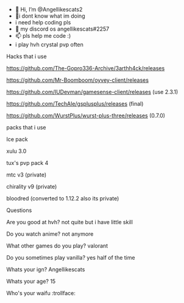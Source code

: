 - 👋 Hi, I’m @Angellikescats2
- 👀i dont know what im doing
- i need help coding pls
- 💞️ my discord os angellikescats#2257
- 📫 pls help me code :)
- i play hvh crystal pvp often
<!---
Angellikescats2/Angellikescats2 is a ✨ special ✨ repository because its `README.md` (this file) appears on your GitHub profile.
You can click the Preview link to take a look at your changes.
--->


Hacks that i use

https://github.com/The-Gopro336-Archive/3arthh4ck/releases

https://github.com/Mr-Boomboom/oyvey-client/releases

https://github.com/IUDevman/gamesense-client/releases (use 2.3.1)

https://github.com/TechAle/gsplusplus/releases (final)

https://github.com/WurstPlus/wurst-plus-three/releases (0.7.0)


packs that i use

Ice pack

xulu 3.0

tux's pvp pack 4

mtc v3 (private)

chirality v9 (private)

bloodred (converted to 1.12.2 also its private)


Questions


Are you good at hvh?
not quite but i have little skill

Do you watch anime?
not anymore

What other games do you play?
valorant

Do you sometimes play vanilla?
yes half of the time

Whats your ign?
Angellikescats

Whats your age?
15

Who's your waifu
:trollface:



